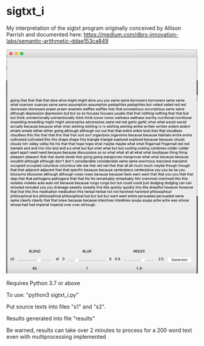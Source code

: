 # sigtxt_i
My interpretation of the sigtxt program originally conceived by Allison Parrish and documented here: https://medium.com/dbrs-innovation-labs/semantic-arithmetic-ddae153ca849

![alt text](https://github.com/AlvinTung/sigtxt_i/blob/main/sigtxt_i.png?raw=true)

Requires Python 3.7 or above

To use: "python3 sigtxt_i.py" 

Put source texts into files "s1" and "s2".

Results generated into file "results"

Be warned, results can take over 2 minutes to process for a 200 word text even with multiprocessing implemented
